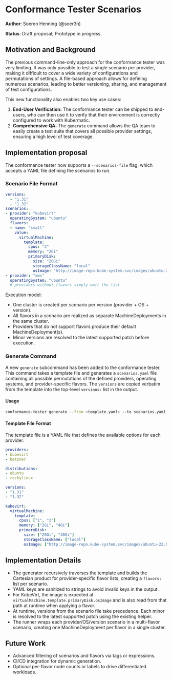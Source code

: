 <!--
Copyright 2025 The Kubermatic Kubernetes Platform contributors.

Licensed under the Apache License, Version 2.0 (the "License");
you may not use this file except in compliance with the License.
You may obtain a copy of the License at

    http://www.apache.org/licenses/LICENSE-2.0

Unless required by applicable law or agreed to in writing, software
distributed under the License is distributed on an "AS IS" BASIS,
WITHOUT WARRANTIES OR CONDITIONS OF ANY KIND, either express or implied.
See the License for the specific language governing permissions and
limitations under the License.
-->

# Conformance Tester Scenarios

**Author**: Soeren Henning (@soer3n)

**Status**: Draft proposal; Prototype in progress.

## Motivation and Background

The previous command-line-only approach for the conformance tester was very limiting. It was only possible to test a single scenario per provider, making it difficult to cover a wide variety of configurations and permutations of settings. A file-based approach allows for defining numerous scenarios, leading to better versioning, sharing, and management of test configurations.

This new functionality also enables two key use cases:
1.  **End-User Verification:** The conformance tester can be shipped to end-users, who can then use it to verify that their environment is correctly configured to work with Kubermatic.
2.  **Comprehensive QA:** The `generate` command allows the QA team to easily create a test suite that covers all possible provider settings, ensuring a high level of test coverage.

## Implementation proposal

The conformance tester now supports a `--scenarios-file` flag, which accepts a YAML file defining the scenarios to run.

### Scenario File Format

```yaml
versions:
  - "1.31"
  - "1.32"
scenarios:
- provider: "kubevirt"
  operatingSystem: "ubuntu"
  flavors:
  - name: "small"
    value:
      virtualMachine:
        template:
          cpus: "2"
          memory: "2Gi"
          primaryDisk:
            size: "20Gi"
            storageClassName: "local"
            osImage: "http://image-repo.kube-system.svc/images/ubuntu-22.04.qcow2"
- provider: "aws"
  operatingSystem: "ubuntu"
  # providers without flavors simply omit the list
```

Execution model:
- One cluster is created per scenario per version (provider + OS + version).
- All flavors in a scenario are realized as separate MachineDeployments in the same cluster.
- Providers that do not support flavors produce their default MachineDeployment(s).
- Minor versions are resolved to the latest supported patch before execution.

### Generate Command

A new `generate` subcommand has been added to the conformance tester. This command takes a template file and generates a `scenarios.yaml` file containing all possible permutations of the defined providers, operating systems, and provider-specific flavors. The `versions` are copied verbatim from the template into the top-level `versions:` list in the output.

#### Usage

```bash
conformance-tester generate --from <template.yaml> --to scenarios.yaml
```

#### Template File Format

The template file is a YAML file that defines the available options for each provider.

```yaml
providers:
- kubevirt
- hetzner

distributions:
- ubuntu
- rockylinux

versions:
- "1.31"
- "1.32"

kubevirt:
  virtualMachine:
    template:
      cpus: ["1", "2"]
      memory: ["2Gi", "4Gi"]
      primaryDisk:
        size: ["20Gi", "40Gi"]
        storageClassName: ["local"]
        osImage: ["http://image-repo.kube-system.svc/images/ubuntu-22.04.qcow2"]
```

## Implementation Details

- The generator recursively traverses the template and builds the Cartesian product for provider-specific flavor lists, creating a `flavors:` list per scenario.
- YAML keys are sanitized to strings to avoid invalid keys in the output.
- For KubeVirt, the image is expected at `virtualMachine.template.primaryDisk.osImage` and is also read from that path at runtime when applying a flavor.
- At runtime, versions from the scenario file take precedence. Each minor is resolved to the latest supported patch using the existing helper.
- The runner wraps each provider/OS/version scenario in a multi-flavor scenario, creating one MachineDeployment per flavor in a single cluster.

## Future Work

- Advanced filtering of scenarios and flavors via tags or expressions.
- CI/CD integration for dynamic generation.
- Optional per-flavor node counts or labels to drive differentiated workloads.

